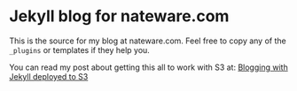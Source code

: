 Jekyll blog for nateware.com
============================

This is the source for my blog at nateware.com.  Feel free to copy
any of the `_plugins` or templates if they help you.

You can read my post about getting this all to work with S3 at:
[Blogging with Jekyll deployed to S3](http://nateware.com/jekyll-on-s3.html)


